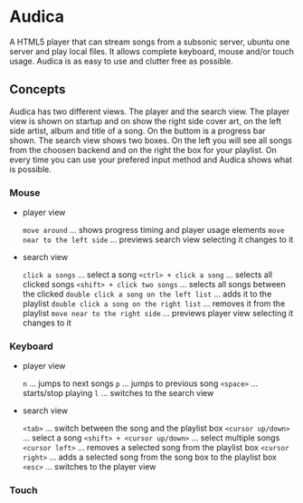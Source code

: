 Audica
=====

A HTML5 player that can stream songs from a subsonic server, ubuntu one server and play local files.
It allows complete keyboard, mouse and/or touch usage. Audica is as easy to use and clutter free
as possible.

Concepts
-------

Audica has two different views. The player and the search view. The player view is shown on startup and
on show the right side cover art, on the left side artist, album and title of a song. On the buttom is
a progress bar shown. The search view shows two boxes. On the left you will see all songs from the choosen
backend and on the right the box for your playlist.
On every time you can use your prefered input method and Audica shows what is possible.

### Mouse

* player view

    `move around` ... shows progress timing and player usage elements
    `move near to the left side` ... previews search view selecting it changes to it

* search view

    `click a songs` ... select a song
    `<ctrl> + click a song` ... selects all clicked songs
    `<shift> + click two songs` ... selects all songs between the clicked
    `double click a song on the left list` ... adds it to the playlist
    `double click a song on the right list` ... removes it from the playlist
    `move near to the right side` ... previews player view selecting it changes to it

### Keyboard

* player view

    `n` ... jumps to next songs
    `p` ... jumps to previous song
    `<space>` ... starts/stop playing
    `l` ... switches to the search view

* search view

    `<tab>` ... switch between the song and the playlist box
    `<cursor up/down>` ... select a song
    `<shift> + <cursor up/down>` ... select multiple songs
    `<cursor left>` ... removes a selected song from the playlist box
    `<cursor right>` ... adds a selected song from the song box to the playlist box
    `<esc>` ... switches to the player view

### Touch

